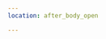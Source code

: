 ```yaml
---
location: after_body_open

---
```

<!-- Google Tag Manager (noscript) -->
<noscript><iframe src="https://www.googletagmanager.com/ns.html?id=GTM-KQTGWHB"
height="0" width="0" style="display:none;visibility:hidden"></iframe></noscript>
<!-- End Google Tag Manager (noscript) -->